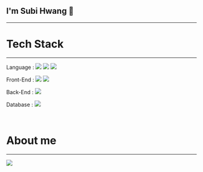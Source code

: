 <!--
**SubiHwang/SubiHwang** is a ✨ _special_ ✨ repository because its `README.md` (this file) appears on your GitHub profile.

Here are some ideas to get you started:

- 🔭 I’m currently working on ...
- 🌱 I’m currently learning ...
- 👯 I’m looking to collaborate on ...
- 🤔 I’m looking for help with ...
- 💬 Ask me about ...
- 📫 How to reach me: ...
- 😄 Pronouns: ...
- ⚡ Fun fact: ...
-->

## I'm Subi Hwang 🐣
---

# Tech Stack
---
Language :  <a href="https://github.com/subihawng/subihwang/edit/main" target="_blank"><img src="https://img.shields.io/badge/Java-black?style=flat-square&logo=Java&logoColor=blue"/></a>
  <a href="https://github.com/subihawng/subihwang/edit/main" target="_blank"><img src="https://img.shields.io/badge/Python-white?style=flat-square&logo=Python&logoColor=61DAFB"/></a>
  <a href="https://github.com/subihawng/subihwang/edit/main" target="_blank"><img src="https://img.shields.io/badge/C++-black?style=flat-square&logo=C++&logoColor=blue"/></a>


Front-End :   <a href="https://github.com/subihawng/subihwang/edit/main" target="_blank"><img src="https://img.shields.io/badge/Swift-black?style=flat-square&logo=Swift&logoColor=#F05138"/></a>
  <a href="https://github.com/subihawng/subihwang/edit/main" target="_blank"><img src="https://img.shields.io/badge/React-white?style=flat-square&logo=React&logoColor=61DAFB"/></a>

Back-End : <a href="https://github.com/subihawng/subihwang/edit/main" target="_blank"><img src="https://img.shields.io/badge/Spring-black?style=flat-square&logo=Spring&logoColor=blue"/></a>

Database : <a href="https://github.com/subihawng/subihwang/edit/main" target="_blank"><img src="https://img.shields.io/badge/MySQL-black?style=flat-square&logo=MySQL&logoColor=blue"/></a>
  
</br>

# About me
---
<a href="https://velog.io/@super-hwang"><img src="https://img.shields.io/badge/Tech%20Blog-11B48A?style=flat-square&logo=Vimeo&logoColor=white&link=https://velog.io/@hyeinisfree"/></a>

